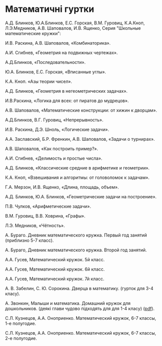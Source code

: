 # Математичні гуртки

А.Д. Блинков, Ю.А.Блинков, Е.С. Горская, В.М. Гуровиц, К.А.Кноп, Л.Э.Медников, А.В. Шаповалов, И.В. Ященко, Серия "Школьные математические кружки": 

И.В. Раскина, А.В. Шаповалов, «Комбинаторика». 

А.И. Сгибнев, «Геометрия на подвижных чертежах».

А.Д.Блинков, «Последовательности». 

Ю.А. Блинков, Е.С. Горская, «Вписанные углы». 

К.А. Кноп. «Азы теории чисел». 

А.Д. Блинков, «Геометрия в негеометрических задачах». 

И.В.Раскина, «Логика для всех: от пиратов до мудрецов». 

А.В. Шаповалов, «Математические конструкции: от хижин к дворцам». 

А.Д.Блинков, В.Г. Гуровиц, «Непрерывность». 

И.В. Раскина, Д.Э. Шноль, «Логические задачи». 

А.А. Заславский, Б.Р. Френкин, А.В. Шаповалов, «Задачи о турнирах». 

А.В. Шаповалов, «Как построить пример?».

А.И. Сгибнев, «Делимость и простые числа». 

А.Д. Блинков, «Классические средние в арифметике и геометрии». 

К.А. Кноп, «Взвешивания и алгоритмы: от головоломок к задачам». 

Г.А. Мерзон, И.В. Ященко, «Длина, площадь, объем».

А.Д. Блинков, Ю.А. Блинков, «Геометрические задачи на построение». 

П.В. Чулков, «Арифметические задачи». 

В.М. Гуровиц, В.В. Ховрина, «Графы». 

Л.Э. Медников, «Чётность».





А. Бураго. Дневник математического кружка. Первый год занятий \(приблизно 5-7 класс\).

А. Бураго, Дневник математического кружка. Второй год занятий.

А.А. Гусев, Математический кружок. 5й класс.

А.А. Гусев, Математический кружок. 6й класс.

А.А. Гусев, Математический кружок. 7й класс.

А. В. Забелин, С. Ю. Сорокина. Дверца в математику. \(гурток для 3-4 класу\).

А. Звонкин, Малыши и математика. Домашний кружок для дошкольников.  \(деякі глави чудово підходять для для 1-4 класу\) \([pdf](https://www.mccme.ru/free-books/zvonkine/zvonkine2.pdf)\).

С.Л. Кузнецов, А.А. Оноприенко. Математический кружок, 6-7 классы, 1-е полугодие.

С.Л. Кузнецов, А.А. Оноприенко. Математический кружок, 6-7 классы, 2-е полугодие.

